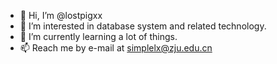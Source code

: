 - 👋 Hi, I’m @lostpigxx
- 👀 I’m interested in database system and related technology.
- 🌱 I’m currently learning a lot of things. 
- 📫 Reach me by e-mail at simplelx@zju.edu.cn

<!---
lostpigxx/lostpigxx is a ✨ special ✨ repository because its `README.md` (this file) appears on your GitHub profile.
You can click the Preview link to take a look at your changes.
--->
